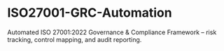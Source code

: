 # ISO27001-GRC-Automation
Automated ISO 27001:2022 Governance &amp; Compliance Framework – risk tracking, control mapping, and audit reporting.
